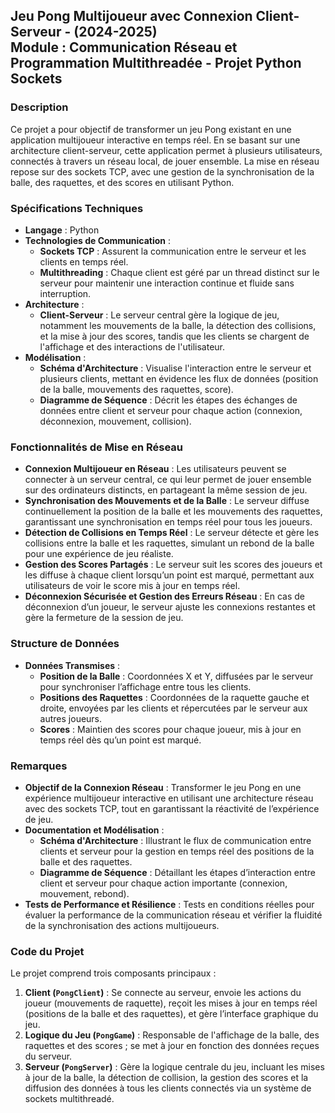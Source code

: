 **Jeu Pong Multijoueur avec Connexion Client-Serveur - (2024-2025)**  
**Module** : Communication Réseau et Programmation Multithreadée - Projet Python Sockets
---
### Description
Ce projet a pour objectif de transformer un jeu Pong existant en une application multijoueur interactive en temps réel. En se basant sur une architecture client-serveur, cette application permet à plusieurs utilisateurs, connectés à travers un réseau local, de jouer ensemble. La mise en réseau repose sur des sockets TCP, avec une gestion de la synchronisation de la balle, des raquettes, et des scores en utilisant Python.

### Spécifications Techniques
- **Langage** : Python
- **Technologies de Communication** : 
  - **Sockets TCP** : Assurent la communication entre le serveur et les clients en temps réel.
  - **Multithreading** : Chaque client est géré par un thread distinct sur le serveur pour maintenir une interaction continue et fluide sans interruption.
- **Architecture** : 
  - **Client-Serveur** : Le serveur central gère la logique de jeu, notamment les mouvements de la balle, la détection des collisions, et la mise à jour des scores, tandis que les clients se chargent de l'affichage et des interactions de l'utilisateur.
- **Modélisation** : 
  - **Schéma d'Architecture** : Visualise l'interaction entre le serveur et plusieurs clients, mettant en évidence les flux de données (position de la balle, mouvements des raquettes, score).
  - **Diagramme de Séquence** : Décrit les étapes des échanges de données entre client et serveur pour chaque action (connexion, déconnexion, mouvement, collision).

### Fonctionnalités de Mise en Réseau
- **Connexion Multijoueur en Réseau** : Les utilisateurs peuvent se connecter à un serveur central, ce qui leur permet de jouer ensemble sur des ordinateurs distincts, en partageant la même session de jeu.
- **Synchronisation des Mouvements et de la Balle** : Le serveur diffuse continuellement la position de la balle et les mouvements des raquettes, garantissant une synchronisation en temps réel pour tous les joueurs.
- **Détection de Collisions en Temps Réel** : Le serveur détecte et gère les collisions entre la balle et les raquettes, simulant un rebond de la balle pour une expérience de jeu réaliste.
- **Gestion des Scores Partagés** : Le serveur suit les scores des joueurs et les diffuse à chaque client lorsqu’un point est marqué, permettant aux utilisateurs de voir le score mis à jour en temps réel.
- **Déconnexion Sécurisée et Gestion des Erreurs Réseau** : En cas de déconnexion d’un joueur, le serveur ajuste les connexions restantes et gère la fermeture de la session de jeu.

### Structure de Données
- **Données Transmises** :
  - **Position de la Balle** : Coordonnées X et Y, diffusées par le serveur pour synchroniser l’affichage entre tous les clients.
  - **Positions des Raquettes** : Coordonnées de la raquette gauche et droite, envoyées par les clients et répercutées par le serveur aux autres joueurs.
  - **Scores** : Maintien des scores pour chaque joueur, mis à jour en temps réel dès qu’un point est marqué.

### Remarques
- **Objectif de la Connexion Réseau** : Transformer le jeu Pong en une expérience multijoueur interactive en utilisant une architecture réseau avec des sockets TCP, tout en garantissant la réactivité de l’expérience de jeu.
- **Documentation et Modélisation** : 
  - **Schéma d'Architecture** : Illustrant le flux de communication entre clients et serveur pour la gestion en temps réel des positions de la balle et des raquettes.
  - **Diagramme de Séquence** : Détaillant les étapes d’interaction entre client et serveur pour chaque action importante (connexion, mouvement, rebond).
- **Tests de Performance et Résilience** : Tests en conditions réelles pour évaluer la performance de la communication réseau et vérifier la fluidité de la synchronisation des actions multijoueurs.

### Code du Projet
Le projet comprend trois composants principaux :
1. **Client (`PongClient`)** : Se connecte au serveur, envoie les actions du joueur (mouvements de raquette), reçoit les mises à jour en temps réel (positions de la balle et des raquettes), et gère l’interface graphique du jeu.
2. **Logique du Jeu (`PongGame`)** : Responsable de l'affichage de la balle, des raquettes et des scores ; se met à jour en fonction des données reçues du serveur.
3. **Serveur (`PongServer`)** : Gère la logique centrale du jeu, incluant les mises à jour de la balle, la détection de collision, la gestion des scores et la diffusion des données à tous les clients connectés via un système de sockets multithreadé.
